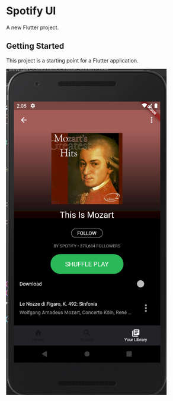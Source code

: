 # Spotify UI

A new Flutter project.

## Getting Started

This project is a starting point for a Flutter application.

![alt text](Screenshot_1.png)
